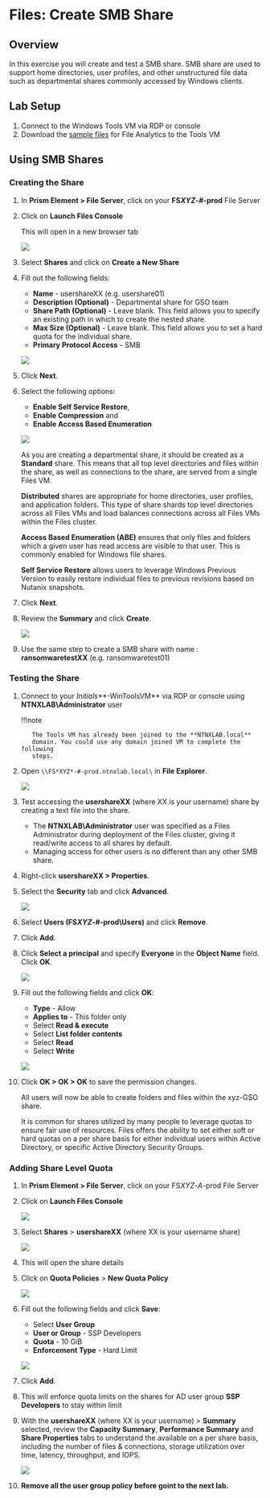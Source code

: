 # Files: Create SMB Share

## Overview

In this exercise you will create and test a SMB share. SMB share are used to support home directories, user profiles, and other unstructured file data such as departmental shares commonly accessed by Windows clients.

## Lab Setup

1.  Connect to the Windows Tools VM via RDP or console
2.  Download the [sample files](<https://peerresources.blob.core.windows.net/sample-data/SampleData_Small.zip>) for File Analytics to the Tools VM

## Using SMB Shares

### Creating the Share

1.  In **Prism Element > File Server**, click on your **FS*XYZ*-#-prod** File Server

2.  Click on **Launch Files Console** 
    
    This will open in a new browser tab

    ![](images/13.png)

3.  Select **Shares** and click on **Create a New Share**

4.  Fill out the following fields:

    -   **Name** - usershareXX (e.g. usershare01)
    -   **Description (Optional)** - Departmental share for GSO team
    -   **Share Path (Optional)** - Leave blank. This field allows you
        to specify an existing path in which to create the nested share.
    -   **Max Size (Optional)** - Leave blank. This field allows you to set a hard quota for the individual share.
    -   **Primary Protocol Access** - SMB

    ![](images/14.png)

5.  Click **Next**.

6.  Select the following options:

    -   **Enable Self Service Restore**,
    -   **Enable Compression** and
    -   **Enable Access Based Enumeration**

    ![](images/15.png)

    As you are creating a departmental share, it should be created as a
    **Standard** share. This means that all top level directories and
    files within the share, as well as connections to the share, are
    served from a single Files VM.

    **Distributed** shares are appropriate for home directories, user
    profiles, and application folders. This type of share shards top
    level directories across all Files VMs and load balances connections
    across all Files VMs within the Files cluster.

    **Access Based Enumeration (ABE)** ensures that only files and
    folders which a given user has read access are visible to that user.
    This is commonly enabled for Windows file shares.

    **Self Service Restore** allows users to leverage Windows Previous
    Version to easily restore individual files to previous revisions
    based on Nutanix snapshots.

7.  Click **Next**.

8.  Review the **Summary** and click **Create**.

    ![](images/16.png)

9.  Use the same step to create a SMB share with name : **ransomwaretestXX** (e.g. ransomwaretest01) 

### Testing the Share

1.  Connect to your *Initials***-WinToolsVM** via RDP or console using
    **NTNXLAB\\Administrator** user

    !!!note

           The Tools VM has already been joined to the **NTNXLAB.local**
           domain. You could use any domain joined VM to complete the following
           steps.

2.  Open `\\FS*XYZ*-#-prod.ntnxlab.local\` in **File Explorer**.

    ![](images/17.png)

3.  Test accessing the **usershareXX** (where XX is your username) share by creating a text file into the share.

    -   The **NTNXLAB\\Administrator** user was specified as a Files
        Administrator during deployment of the Files cluster, giving it
        read/write access to all shares by default.
    -   Managing access for other users is no different than any other
        SMB share.

4.  Right-click **usershareXX \> Properties**.

5.  Select the **Security** tab and click **Advanced**.

    ![](images/19.png)

6.  Select **Users (FS*XYZ*-#-prod\\Users)** and click **Remove**.

7.  Click **Add**.

8.  Click **Select a principal** and specify **Everyone** in the
    **Object Name** field. Click **OK**.

    ![](images/20.png)

9.  Fill out the following fields and click **OK**:

    -   **Type** - Allow
    -   **Applies to** - This folder only
    -   Select **Read & execute**
    -   Select **List folder contents**
    -   Select **Read**
    -   Select **Write**

    ![](images/21.png)

10. Click **OK \> OK \> OK** to save the permission changes.

    All users will now be able to create folders and files within the xyz-GSO share.

    It is common for shares utilized by many people to leverage quotas to ensure fair use of resources. Files offers the ability to set either soft or hard quotas on a per share basis for either
    individual users within Active Directory, or specific Active
    Directory Security Groups.

### Adding Share Level Quota

1.  In **Prism Element \> File Server**, click on your FS*XYZ*-*A*-prod File Server

2.  Click on **Launch Files Console**

    ![](images/13.png)

3.  Select **Shares** \> **usershareXX** (where XX is your username share)

    ![](images/21-1.png)

4.  This will open the share details

5.  Click on **Quota Policies** \> **New Quota Policy**

    ![](images/21-3.png)

6.  Fill out the following fields and click **Save**:

    -   Select **User Group**
    -   **User or Group** - SSP Developers
    -   **Quota** - 10 GiB
    -   **Enforcement Type** - Hard Limit

    ![](images/22.png)

7.  Click **Add**.

8.  This will enforce quota limits on the shares for AD user group **SSP
    Developers** to stay within limit

9.  With the **usershareXX** (where XX is your username) \> **Summary** selected, review the
    **Capacity Summary**, **Performance Summary** and **Share
    Properties** tabs to understand the available on a per share basis,
    including the number of files & connections, storage utilization
    over time, latency, throughput, and IOPS.

    ![](images/23.png)

10. **Remove all the user group policy before goint to the next lab.**
